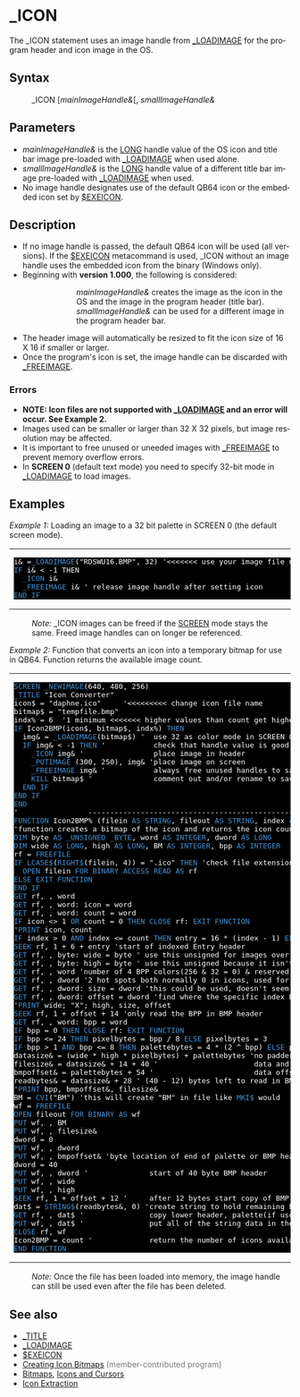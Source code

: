 <style>pre.codeide, pre.outputfixed, .outputcrt0 { background-color: #000 !important; color: #FFF !important; }</style><!DOCTYPE html>
<html class="client-nojs" dir="ltr" lang="en">
<head>
<title>_ICON - QB64 Phoenix Edition Wiki</title>
</head>
<body class="mediawiki ltr sitedir-ltr mw-hide-empty-elt ns-0 ns-subject page-ICON rootpage-ICON skin-vector action-view skin-vector-legacy vector-feature-language-in-header-enabled vector-feature-language-in-main-page-header-disabled vector-feature-language-alert-in-sidebar-disabled vector-feature-sticky-header-disabled vector-feature-sticky-header-edit-disabled vector-feature-table-of-contents-disabled vector-feature-visual-enhancement-next-disabled">
<div class="mw-body" id="content" role="main">
<a id="top"></a>
<h1 class="firstHeading mw-first-heading" id="firstHeading">_ICON</h1>
<div class="vector-body" id="bodyContent">
<div class="mw-body-content mw-content-ltr" dir="ltr" id="mw-content-text" lang="en"><div class="mw-parser-output"><p>The <a class="mw-selflink selflink">_ICON</a> statement uses an image handle from <a href="LOADIMAGE" title="LOADIMAGE">_LOADIMAGE</a> for the program header and icon image in the OS.
</p>
<h2><span class="mw-headline" id="Syntax">Syntax</span></h2>
<dl><dd><a class="mw-selflink selflink">_ICON</a> [<i>mainImageHandle&amp;</i>[, <i>smallImageHandle&amp;</i></dd></dl>
<p>
</p>
<h2><span class="mw-headline" id="Parameters">Parameters</span></h2>
<ul><li><i>mainImageHandle&amp;</i>  is the <a href="LONG" title="LONG">LONG</a> handle value of the OS icon and title bar image pre-loaded with <a href="LOADIMAGE" title="LOADIMAGE">_LOADIMAGE</a> when used alone.</li>
<li><i>smallImageHandle&amp;</i> is the <a href="LONG" title="LONG">LONG</a> handle value of a different title bar image pre-loaded with <a href="LOADIMAGE" title="LOADIMAGE">_LOADIMAGE</a> when used.</li>
<li>No image handle designates use of the default QB64 icon or the embedded icon set by <a href="$EXEICON" title="$EXEICON">$EXEICON</a>.</li></ul>
<p>
</p>
<h2><span class="mw-headline" id="Description">Description</span></h2>
<ul><li>If no image handle is passed, the default QB64 icon will be used (all versions). If the <a href="$EXEICON" title="$EXEICON">$EXEICON</a> metacommand is used, <a class="mw-selflink selflink">_ICON</a> without an image handle uses the embedded icon from the binary (Windows only).</li>
<li>Beginning with <b>version 1.000</b>, the following is considered:</li></ul>
<dl><dd><dl><dd><dl><dd><i>mainImageHandle&amp;</i> creates the image as the icon in the OS and the image in the program header (title bar).</dd>
<dd><i>smallImageHandle&amp;</i> can be used for a different image in the program header bar.</dd></dl></dd></dl></dd></dl>
<ul><li>The header image will automatically be resized to fit the icon size of 16 X 16 if smaller or larger.</li>
<li>Once the program's icon is set, the image handle can be discarded with <a href="FREEIMAGE" title="FREEIMAGE">_FREEIMAGE</a>.</li></ul>
<h3><span class="mw-headline" id="Errors">Errors</span></h3>
<ul><li><b>NOTE: Icon files are not supported with <a href="LOADIMAGE" title="LOADIMAGE">_LOADIMAGE</a> and an error will occur. See Example 2.</b></li>
<li>Images used can be smaller or larger than 32 X 32 pixels, but image resolution may be affected.</li>
<li>It is important to free unused or uneeded images with <a href="FREEIMAGE" title="FREEIMAGE">_FREEIMAGE</a> to prevent memory overflow errors.</li>
<li>In <b>SCREEN 0</b> (default text mode) you need to specify 32-bit mode in <a href="LOADIMAGE" title="LOADIMAGE">_LOADIMAGE</a> to load images.<b></b></li></ul>
<p>
</p>
<h2><span class="mw-headline" id="Examples">Examples</span></h2>
<p><i>Example 1:</i> Loading an image to a 32 bit palette in SCREEN 0 (the default screen mode).
</p>
<table cellpadding="15px" width="100%">
<tbody><tr>
<td><pre class="codeide">i&amp; =<a href="LOADIMAGE" title="LOADIMAGE"><span style="color:#4593D8;">_LOADIMAGE</span></a>("RDSWU16.BMP", 32) '&lt;&lt;&lt;&lt;&lt;&lt;&lt; use your image file name here
<a class="mw-redirect" href="IF" title="IF"><span style="color:#4593D8;">IF</span></a> i&amp; &lt; -1 THEN
  <a class="mw-selflink selflink"><span style="color:#4593D8;">_ICON</span></a> i&amp;
  <a href="FREEIMAGE" title="FREEIMAGE"><span style="color:#4593D8;">_FREEIMAGE</span></a> i&amp; ' release image handle after setting icon
<a class="mw-redirect" href="END_IF" title="END IF"><span style="color:#4593D8;">END IF</span></a>
</pre>
</td></tr></tbody></table>
<dl><dd><i>Note:</i> _ICON images can be freed if the <a href="SCREEN" title="SCREEN">SCREEN</a> mode stays the same. Freed image handles can on longer be referenced.</dd></dl>
<p>
<i>Example 2:</i> Function that converts an icon into a temporary bitmap for use in QB64. Function returns the available image count.
</p>
<table cellpadding="15px" width="100%">
<tbody><tr>
<td><pre class="codeide"><a href="SCREEN" title="SCREEN"><span style="color:#4593D8;">SCREEN</span></a> <a href="NEWIMAGE" title="NEWIMAGE"><span style="color:#4593D8;">_NEWIMAGE</span></a>(640, 480, 256)
<a href="TITLE" title="TITLE"><span style="color:#4593D8;">_TITLE</span></a> "Icon Converter"
icon$ = "daphne.ico"     '&lt;&lt;&lt;&lt;&lt;&lt;&lt;&lt;&lt; change icon file name
bitmap$ = "tempfile.bmp"
indx% = 6  '1 minimum &lt;&lt;&lt;&lt;&lt;&lt;&lt; higher values than count get highest entry image in icon file
<a href="IF...THEN" title="IF...THEN"><span style="color:#4593D8;">IF</span></a> Icon2BMP(icon$, bitmap$, indx%) <a href="THEN" title="THEN"><span style="color:#4593D8;">THEN</span></a>
  img&amp; = <a href="LOADIMAGE" title="LOADIMAGE"><span style="color:#4593D8;">_LOADIMAGE</span></a>(bitmap$) '  use 32 as color mode in SCREEN 0
  <a href="IF...THEN" title="IF...THEN"><span style="color:#4593D8;">IF</span></a> img&amp; &lt; -1 <a href="THEN" title="THEN"><span style="color:#4593D8;">THEN</span></a> '           check that handle value is good before loading
    <a class="mw-selflink selflink"><span style="color:#4593D8;">_ICON</span></a> img&amp; '                place image in header
    <a href="PUTIMAGE" title="PUTIMAGE"><span style="color:#4593D8;">_PUTIMAGE</span></a> (300, 250), img&amp; 'place image on screen
    <a href="FREEIMAGE" title="FREEIMAGE"><span style="color:#4593D8;">_FREEIMAGE</span></a> img&amp; '           always free unused handles to save memory
    <a href="KILL" title="KILL"><span style="color:#4593D8;">KILL</span></a> bitmap$ '              comment out and/or rename to save the bitmaps
  <a class="mw-redirect" href="END_IF" title="END IF"><span style="color:#4593D8;">END IF</span></a>
<a class="mw-redirect" href="END_IF" title="END IF"><span style="color:#4593D8;">END IF</span></a>
<a href="END" title="END"><span style="color:#4593D8;">END</span></a>
'                ----------------------------------------------------
<a href="FUNCTION" title="FUNCTION"><span style="color:#4593D8;">FUNCTION</span></a> Icon2BMP% (filein <a href="AS" title="AS"><span style="color:#4593D8;">AS</span></a> <a href="STRING" title="STRING"><span style="color:#4593D8;">STRING</span></a>, fileout <a href="AS" title="AS"><span style="color:#4593D8;">AS</span></a> <a href="STRING" title="STRING"><span style="color:#4593D8;">STRING</span></a>, index <a href="AS" title="AS"><span style="color:#4593D8;">AS</span></a> <a href="INTEGER" title="INTEGER"><span style="color:#4593D8;">INTEGER</span></a>)
'function creates a bitmap of the icon and returns the icon count
<a href="DIM" title="DIM"><span style="color:#4593D8;">DIM</span></a> byte <a href="AS" title="AS"><span style="color:#4593D8;">AS</span></a> <a href="UNSIGNED" title="UNSIGNED"><span style="color:#4593D8;">_UNSIGNED</span></a> <a href="BYTE" title="BYTE"><span style="color:#4593D8;">_BYTE</span></a>, word <a href="AS" title="AS"><span style="color:#4593D8;">AS</span></a> <a href="INTEGER" title="INTEGER"><span style="color:#4593D8;">INTEGER</span></a>, dword <a href="AS" title="AS"><span style="color:#4593D8;">AS</span></a> <a href="LONG" title="LONG"><span style="color:#4593D8;">LONG</span></a>
<a href="DIM" title="DIM"><span style="color:#4593D8;">DIM</span></a> wide <a href="AS" title="AS"><span style="color:#4593D8;">AS</span></a> <a href="LONG" title="LONG"><span style="color:#4593D8;">LONG</span></a>, high <a href="AS" title="AS"><span style="color:#4593D8;">AS</span></a> <a href="LONG" title="LONG"><span style="color:#4593D8;">LONG</span></a>, BM <a href="AS" title="AS"><span style="color:#4593D8;">AS</span></a> <a href="INTEGER" title="INTEGER"><span style="color:#4593D8;">INTEGER</span></a>, bpp <a href="AS" title="AS"><span style="color:#4593D8;">AS</span></a> <a href="INTEGER" title="INTEGER"><span style="color:#4593D8;">INTEGER</span></a>
rf = <a href="FREEFILE" title="FREEFILE"><span style="color:#4593D8;">FREEFILE</span></a>
<a href="IF...THEN" title="IF...THEN"><span style="color:#4593D8;">IF</span></a> <a href="LCASE$" title="LCASE$"><span style="color:#4593D8;">LCASE$</span></a>(<a href="RIGHT$" title="RIGHT$"><span style="color:#4593D8;">RIGHT$</span></a>(filein, 4)) = ".ico" <a href="THEN" title="THEN"><span style="color:#4593D8;">THEN</span></a> 'check file extension is ICO only
  <a href="OPEN" title="OPEN"><span style="color:#4593D8;">OPEN</span></a> filein <a href="OPEN" title="OPEN"><span style="color:#4593D8;">FOR</span></a> <a class="mw-redirect" href="BINARY" title="BINARY"><span style="color:#4593D8;">BINARY</span></a> <a class="mw-redirect" href="ACCESS" title="ACCESS"><span style="color:#4593D8;">ACCESS</span></a> <a class="mw-redirect" href="ACCESS" title="ACCESS"><span style="color:#4593D8;">READ</span></a> <a href="AS" title="AS"><span style="color:#4593D8;">AS</span></a> rf
<a href="ELSE" title="ELSE"><span style="color:#4593D8;">ELSE</span></a> <a href="EXIT_FUNCTION" title="EXIT FUNCTION"><span style="color:#4593D8;">EXIT FUNCTION</span></a>
<a class="mw-redirect" href="END_IF" title="END IF"><span style="color:#4593D8;">END IF</span></a>
<a href="GET" title="GET"><span style="color:#4593D8;">GET</span></a> rf, , word
<a href="GET" title="GET"><span style="color:#4593D8;">GET</span></a> rf, , word: icon = word
<a href="GET" title="GET"><span style="color:#4593D8;">GET</span></a> rf, , word: count = word
<a href="IF...THEN" title="IF...THEN"><span style="color:#4593D8;">IF</span></a> icon &lt;&gt; 1 <a href="OR_(boolean)" title="OR (boolean)"><span style="color:#4593D8;">OR</span></a> count = 0 <a href="THEN" title="THEN"><span style="color:#4593D8;">THEN</span></a> <a href="CLOSE" title="CLOSE"><span style="color:#4593D8;">CLOSE</span></a> rf: <a href="EXIT_FUNCTION" title="EXIT FUNCTION"><span style="color:#4593D8;">EXIT FUNCTION</span></a>
'<a href="PRINT" title="PRINT"><span style="color:#4593D8;">PRINT</span></a> icon, count
<a href="IF...THEN" title="IF...THEN"><span style="color:#4593D8;">IF</span></a> index &gt; 0 <a href="AND_(boolean)" title="AND (boolean)"><span style="color:#4593D8;">AND</span></a> index &lt;= count <a href="THEN" title="THEN"><span style="color:#4593D8;">THEN</span></a> entry = 16 * (index - 1) <a href="ELSE" title="ELSE"><span style="color:#4593D8;">ELSE</span></a> entry = 16 * (count - 1)
<a href="SEEK" title="SEEK"><span style="color:#4593D8;">SEEK</span></a> rf, 1 + 6 + entry 'start of indexed Entry header
<a href="GET" title="GET"><span style="color:#4593D8;">GET</span></a> rf, , byte: wide = byte ' use this unsigned for images over 127
<a href="GET" title="GET"><span style="color:#4593D8;">GET</span></a> rf, , byte: high = byte ' use this unsigned because it isn't doubled
<a href="GET" title="GET"><span style="color:#4593D8;">GET</span></a> rf, , word 'number of 4 BPP colors(256 &amp; 32 = 0) &amp; reserved bytes
<a href="GET" title="GET"><span style="color:#4593D8;">GET</span></a> rf, , dword '2 hot spots both normally 0 in icons, used for cursors
<a href="GET" title="GET"><span style="color:#4593D8;">GET</span></a> rf, , dword: size = dword 'this could be used, doesn't seem to matter
<a href="GET" title="GET"><span style="color:#4593D8;">GET</span></a> rf, , dword: offset = dword 'find where the specific index BMP header is
'<a href="PRINT" title="PRINT"><span style="color:#4593D8;">PRINT</span></a> wide; "X"; high, size, offset
<a href="SEEK" title="SEEK"><span style="color:#4593D8;">SEEK</span></a> rf, 1 + offset + 14 'only read the BPP in BMP header
<a href="GET" title="GET"><span style="color:#4593D8;">GET</span></a> rf, , word: bpp = word
<a href="IF...THEN" title="IF...THEN"><span style="color:#4593D8;">IF</span></a> bpp = 0 <a href="THEN" title="THEN"><span style="color:#4593D8;">THEN</span></a> <a href="CLOSE" title="CLOSE"><span style="color:#4593D8;">CLOSE</span></a> rf: <a href="EXIT_FUNCTION" title="EXIT FUNCTION"><span style="color:#4593D8;">EXIT FUNCTION</span></a>
<a href="IF...THEN" title="IF...THEN"><span style="color:#4593D8;">IF</span></a> bpp &lt;= 24 <a href="THEN" title="THEN"><span style="color:#4593D8;">THEN</span></a> pixelbytes = bpp / 8 <a href="ELSE" title="ELSE"><span style="color:#4593D8;">ELSE</span></a> pixelbytes = 3
<a href="IF...THEN" title="IF...THEN"><span style="color:#4593D8;">IF</span></a> bpp &gt; 1 <a href="AND_(boolean)" title="AND (boolean)"><span style="color:#4593D8;">AND</span></a> bpp &lt;= 8 <a href="THEN" title="THEN"><span style="color:#4593D8;">THEN</span></a> palettebytes = 4 * (2 ^ bpp) <a href="ELSE" title="ELSE"><span style="color:#4593D8;">ELSE</span></a> palettebytes = 0
datasize&amp; = (wide * high * pixelbytes) + palettebytes 'no padder should be necessary
filesize&amp; = datasize&amp; + 14 + 40 '                      data and palette + header
bmpoffset&amp; = palettebytes + 54 '                       data offset from start of bitmap
readbytes&amp; = datasize&amp; + 28 ' (40 - 12) bytes left to read in BMP header and <a class="mw-redirect" href="XOR" title="XOR"><span style="color:#4593D8;">XOR</span></a> mask only
'<a href="PRINT" title="PRINT"><span style="color:#4593D8;">PRINT</span></a> bpp, bmpoffset&amp;, filesize&amp;
BM = <a href="CVI" title="CVI"><span style="color:#4593D8;">CVI</span></a>("BM") 'this will create "BM" in file like <a href="MKI$" title="MKI$"><span style="color:#4593D8;">MKI$</span></a> would
wf = <a href="FREEFILE" title="FREEFILE"><span style="color:#4593D8;">FREEFILE</span></a>
<a href="OPEN" title="OPEN"><span style="color:#4593D8;">OPEN</span></a> fileout <a href="OPEN" title="OPEN"><span style="color:#4593D8;">FOR</span></a> <a class="mw-redirect" href="BINARY" title="BINARY"><span style="color:#4593D8;">BINARY</span></a> <a href="AS" title="AS"><span style="color:#4593D8;">AS</span></a> wf
<a href="PUT" title="PUT"><span style="color:#4593D8;">PUT</span></a> wf, , BM
<a href="PUT" title="PUT"><span style="color:#4593D8;">PUT</span></a> wf, , filesize&amp;
dword = 0
<a href="PUT" title="PUT"><span style="color:#4593D8;">PUT</span></a> wf, , dword
<a href="PUT" title="PUT"><span style="color:#4593D8;">PUT</span></a> wf, , bmpoffset&amp; 'byte location of end of palette or BMP header
dword = 40
<a href="PUT" title="PUT"><span style="color:#4593D8;">PUT</span></a> wf, , dword '              start of 40 byte BMP header
<a href="PUT" title="PUT"><span style="color:#4593D8;">PUT</span></a> wf, , wide
<a href="PUT" title="PUT"><span style="color:#4593D8;">PUT</span></a> wf, , high
<a href="SEEK" title="SEEK"><span style="color:#4593D8;">SEEK</span></a> rf, 1 + offset + 12 '     after 12 bytes start copy of BMP header starting at planes
dat$ = <a href="STRING$" title="STRING$"><span style="color:#4593D8;">STRING$</span></a>(readbytes&amp;, 0) 'create string to hold remaining bytes needed w/o <a href="AND" title="AND"><span style="color:#4593D8;">AND</span></a> mask data
<a href="GET" title="GET"><span style="color:#4593D8;">GET</span></a> rf, , dat$ '               copy lower header, palette(if used) and <a class="mw-redirect" href="XOR" title="XOR"><span style="color:#4593D8;">XOR</span></a> mask
<a href="PUT" title="PUT"><span style="color:#4593D8;">PUT</span></a> wf, , dat$ '               put all of the string data in the bitmap all at once
<a href="CLOSE" title="CLOSE"><span style="color:#4593D8;">CLOSE</span></a> rf, wf
Icon2BMP = count '             return the number of icons available in the icon file
<a class="mw-redirect" href="END_FUNCTION" title="END FUNCTION"><span style="color:#4593D8;">END FUNCTION</span></a>
</pre>
</td></tr></tbody></table>
<dl><dd><i>Note:</i> Once the file has been loaded into memory, the image handle can still be used even after the file has been deleted.</dd></dl>
<p>
</p>
<h2><span class="mw-headline" id="See_also">See also</span></h2>
<ul><li><a href="TITLE" title="TITLE">_TITLE</a></li>
<li><a href="LOADIMAGE" title="LOADIMAGE">_LOADIMAGE</a></li>
<li><a href="$EXEICON" title="$EXEICON">$EXEICON</a></li>
<li><a href="Creating_Icon_Bitmaps" title="Creating Icon Bitmaps">Creating Icon Bitmaps</a> <span style="color:#777777;">(member-contributed program)</span></li>
<li><a href="Bitmaps" title="Bitmaps">Bitmaps</a>, <a href="Icons_and_Cursors" title="Icons and Cursors">Icons and Cursors</a></li>
<li><a href="Resource_Table_extraction#Extract_Icon" title="Resource Table extraction">Icon Extraction</a></li></ul>
<p>
</p>
<!-- 
NewPP limit report
Cached time: 20240715034352
Cache expiry: 86400
Reduced expiry: false
Complications: [show‐toc]
CPU time usage: 0.058 seconds
Real time usage: 0.076 seconds
Preprocessor visited node count: 906/1000000
Post‐expand include size: 6986/2097152 bytes
Template argument size: 1292/2097152 bytes
Highest expansion depth: 3/100
Expensive parser function count: 0/100
Unstrip recursion depth: 0/20
Unstrip post‐expand size: 0/5000000 bytes
-->
<!--
Transclusion expansion time report (%,ms,calls,template)
100.00%   44.206      1 -total
 19.73%    8.720      1 Template:PageDescription
 18.38%    8.126    116 Template:Cl
  5.35%    2.365      2 Template:CodeEnd
  5.31%    2.346      1 Template:Small
  4.77%    2.110      1 Template:PageSeeAlso
  4.43%    1.959      2 Template:CodeStart
  4.36%    1.929      1 Template:PageSyntax
  4.27%    1.886      1 Template:Text
  4.07%    1.798      1 Template:PageNavigation
-->
<!-- Saved in parser cache with key qb64pnix_mw19894-mwmb_:pcache:idhash:155-0!canonical and timestamp 20240715034352 and revision id 7882.
 -->
</div>
</div>
</div>
</div>
</body>
</html>